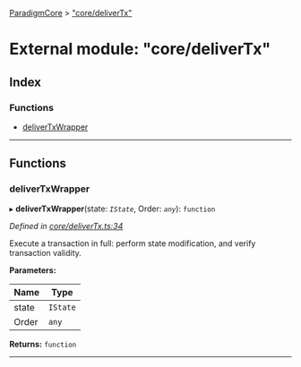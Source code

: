 [ParadigmCore](../README.md) > ["core/deliverTx"](../modules/_core_delivertx_.md)

# External module: "core/deliverTx"

## Index

### Functions

* [deliverTxWrapper](_core_delivertx_.md#delivertxwrapper)

---

## Functions

<a id="delivertxwrapper"></a>

###  deliverTxWrapper

▸ **deliverTxWrapper**(state: *`IState`*, Order: *`any`*): `function`

*Defined in [core/deliverTx.ts:34](https://github.com/paradigmfoundation/paradigmcore/blob/96d110b/src/core/deliverTx.ts#L34)*

Execute a transaction in full: perform state modification, and verify transaction validity.

**Parameters:**

| Name | Type |
| ------ | ------ |
| state | `IState` |
| Order | `any` |

**Returns:** `function`

___

